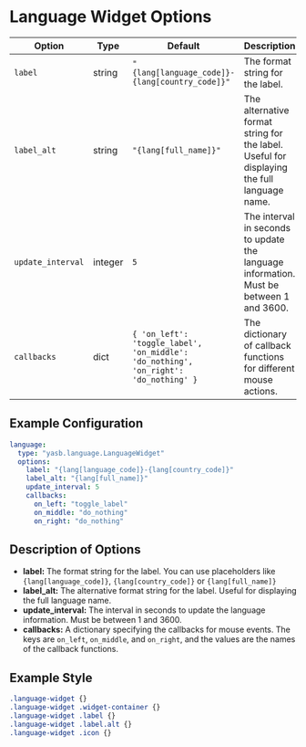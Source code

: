 # Language Widget Options
| Option           | Type     | Default                        | Description                                                                 |
|------------------|----------|--------------------------------|-----------------------------------------------------------------------------|
| `label`          | string   | `"{lang[language_code]}-{lang[country_code]}"`              | The format string for the label. |
| `label_alt`      | string   | `"{lang[full_name]}"`               | The alternative format string for the label. Useful for displaying the full language name. |
| `update_interval`| integer  | `5`                            | The interval in seconds to update the language information. Must be between 1 and 3600. |
| `callbacks`      | dict     | `{ 'on_left': 'toggle_label', 'on_middle': 'do_nothing', 'on_right': 'do_nothing' }` | The dictionary of callback functions for different mouse actions. |

## Example Configuration

```yaml
language:
  type: "yasb.language.LanguageWidget"
  options:
    label: "{lang[language_code]}-{lang[country_code]}"
    label_alt: "{lang[full_name]}"
    update_interval: 5
    callbacks:
      on_left: "toggle_label"
      on_middle: "do_nothing"
      on_right: "do_nothing"
```

## Description of Options
- **label:** The format string for the label. You can use placeholders like `{lang[language_code]}`, `{lang[country_code]}` or `{lang[full_name]}`
- **label_alt:** The alternative format string for the label. Useful for displaying the full language name.
- **update_interval:** The interval in seconds to update the language information. Must be between 1 and 3600.
- **callbacks:** A dictionary specifying the callbacks for mouse events. The keys are `on_left`, `on_middle`, and `on_right`, and the values are the names of the callback functions.

## Example Style
```css
.language-widget {}
.language-widget .widget-container {}
.language-widget .label {}
.language-widget .label.alt {}
.language-widget .icon {}
```